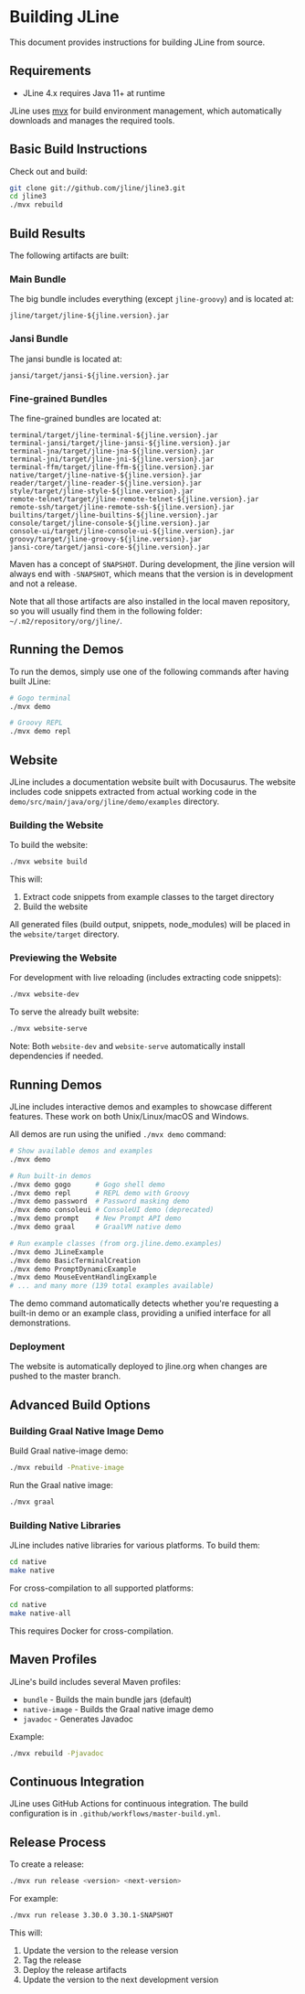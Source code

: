 # Building JLine

This document provides instructions for building JLine from source.

## Requirements

* JLine 4.x requires Java 11+ at runtime

JLine uses [mvx](https://gnodet.github.io/mvx/) for build environment management, which automatically downloads and manages the required tools.

## Basic Build Instructions

Check out and build:

```sh
git clone git://github.com/jline/jline3.git
cd jline3
./mvx rebuild
```

## Build Results

The following artifacts are built:

### Main Bundle

The big bundle includes everything (except `jline-groovy`) and is located at:

```
jline/target/jline-${jline.version}.jar
```

### Jansi Bundle

The jansi bundle is located at:

```
jansi/target/jansi-${jline.version}.jar
```

### Fine-grained Bundles

The fine-grained bundles are located at:

```
terminal/target/jline-terminal-${jline.version}.jar
terminal-jansi/target/jline-jansi-${jline.version}.jar
terminal-jna/target/jline-jna-${jline.version}.jar
terminal-jni/target/jline-jni-${jline.version}.jar
terminal-ffm/target/jline-ffm-${jline.version}.jar
native/target/jline-native-${jline.version}.jar
reader/target/jline-reader-${jline.version}.jar
style/target/jline-style-${jline.version}.jar
remote-telnet/target/jline-remote-telnet-${jline.version}.jar
remote-ssh/target/jline-remote-ssh-${jline.version}.jar
builtins/target/jline-builtins-${jline.version}.jar
console/target/jline-console-${jline.version}.jar
console-ui/target/jline-console-ui-${jline.version}.jar
groovy/target/jline-groovy-${jline.version}.jar
jansi-core/target/jansi-core-${jline.version}.jar
```

Maven has a concept of `SNAPSHOT`. During development, the jline version will always end with `-SNAPSHOT`, which means that the version is in development and not a release.

Note that all those artifacts are also installed in the local maven repository, so you will usually find them in the following folder: `~/.m2/repository/org/jline/`.

## Running the Demos

To run the demos, simply use one of the following commands after having built JLine:

```sh
# Gogo terminal
./mvx demo

# Groovy REPL
./mvx demo repl
```

## Website

JLine includes a documentation website built with Docusaurus. The website includes code snippets extracted from actual working code in the `demo/src/main/java/org/jline/demo/examples` directory.

### Building the Website

To build the website:

```sh
./mvx website build
```

This will:

1. Extract code snippets from example classes to the target directory
2. Build the website

All generated files (build output, snippets, node_modules) will be placed in the `website/target` directory.

### Previewing the Website

For development with live reloading (includes extracting code snippets):

```sh
./mvx website-dev
```

To serve the already built website:

```sh
./mvx website-serve
```

Note: Both `website-dev` and `website-serve` automatically install dependencies if needed.

## Running Demos

JLine includes interactive demos and examples to showcase different features. These work on both Unix/Linux/macOS and Windows.

All demos are run using the unified `./mvx demo` command:

```sh
# Show available demos and examples
./mvx demo

# Run built-in demos
./mvx demo gogo      # Gogo shell demo
./mvx demo repl      # REPL demo with Groovy
./mvx demo password  # Password masking demo
./mvx demo consoleui # ConsoleUI demo (deprecated)
./mvx demo prompt    # New Prompt API demo
./mvx demo graal     # GraalVM native demo

# Run example classes (from org.jline.demo.examples)
./mvx demo JLineExample
./mvx demo BasicTerminalCreation
./mvx demo PromptDynamicExample
./mvx demo MouseEventHandlingExample
# ... and many more (139 total examples available)
```

The demo command automatically detects whether you're requesting a built-in demo or an example class, providing a unified interface for all demonstrations.

### Deployment

The website is automatically deployed to jline.org when changes are pushed to the master branch.

## Advanced Build Options

### Building Graal Native Image Demo

Build Graal native-image demo:

```sh
./mvx rebuild -Pnative-image
```

Run the Graal native image:

```sh
./mvx graal
```

### Building Native Libraries

JLine includes native libraries for various platforms. To build them:

```sh
cd native
make native
```

For cross-compilation to all supported platforms:

```sh
cd native
make native-all
```

This requires Docker for cross-compilation.

## Maven Profiles

JLine's build includes several Maven profiles:

* `bundle` - Builds the main bundle jars (default)
* `native-image` - Builds the Graal native image demo
* `javadoc` - Generates Javadoc

Example:

```sh
./mvx rebuild -Pjavadoc
```

## Continuous Integration

JLine uses GitHub Actions for continuous integration. The build configuration is in `.github/workflows/master-build.yml`.

## Release Process

To create a release:

```sh
./mvx run release <version> <next-version>
```

For example:

```sh
./mvx run release 3.30.0 3.30.1-SNAPSHOT
```

This will:

1. Update the version to the release version
2. Tag the release
3. Deploy the release artifacts
4. Update the version to the next development version
